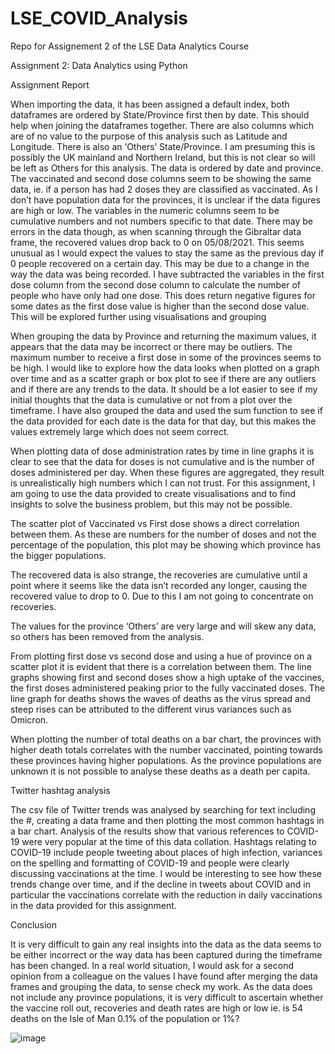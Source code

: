 # LSE_COVID_Analysis
Repo for Assignement 2 of the LSE Data Analytics Course

Assignment 2: Data Analytics using Python

Assignment Report

When importing the data, it has been assigned a default index, both dataframes are ordered by State/Province first then by date. This should help when joining the dataframes together. There are also columns which are of no value to the purpose of this analysis such as Latitude and Longitude. There is also an ‘Others’ State/Province. I am presuming this is possibly the UK mainland and Northern Ireland, but this is not clear so will be left as Others for this analysis.
The data is ordered by date and province. The vaccinated and second dose columns seem to be showing the same data, ie. if a person has had 2 doses they are classified as vaccinated. As I don’t have population data for the provinces, it is unclear if the data figures are high or low. The variables in the numeric columns seem to be cumulative numbers and not numbers specific to that date. There may be errors in the data though, as when scanning through the Gibraltar data frame, the recovered values drop back to 0 on 05/08/2021. This seems unusual as I would expect the values to stay the same as the previous day if 0 people recovered on a certain day. This may be due to a change in the way the data was being recorded. I have subtracted the variables in the first dose column from the second dose column to calculate the number of people who have only had one dose. This does return negative figures for some dates as the first dose value is higher than the second dose value. This will be explored further using visualisations and grouping

When grouping the data by Province and returning the maximum values, it appears that the data may be incorrect or there may be outliers. The maximum number to receive a first dose in some of the provinces seems to be high. I would like to explore how the data looks when plotted on a graph over time and as a scatter graph or box plot to see if there are any outliers and if there are any trends to the data. It should be a lot easier to see if my initial thoughts that the data is cumulative or not from a plot over the timeframe.
I have also grouped the data and used the sum function to see if the data provided for each date is the data for that day, but this makes the values extremely large which does not seem correct.

When plotting data of dose administration rates by time in line graphs it is clear to see that the data for doses is not cumulative and is the number of doses administered per day. When these figures are aggregated, they result is unrealistically high numbers which I can not trust. For this assignment, I am going to use the data provided to create visualisations and to find insights to solve the business problem, but this may not be possible. 

The scatter plot of Vaccinated vs First dose shows a direct correlation between them. As these are numbers for the number of doses and not the percentage of the population, this plot may be showing which province has the bigger populations.

The recovered data is also strange, the recoveries are cumulative until a point where it seems like the data isn’t recorded any longer, causing the recovered value to drop to 0. Due to this I am not going to concentrate on recoveries.

The values for the province ‘Others’ are very large and will skew any data, so others has been removed from the analysis.

From plotting first dose vs second dose and using a hue of province on a scatter plot it is evident that there is a correlation between them. The line graphs showing first and second doses show a high uptake of the vaccines, the first doses administered peaking prior to the fully vaccinated doses. The line graph for deaths shows the waves of deaths as the virus spread and steep rises can be attributed to the different virus variances such as Omicron.

When plotting the number of total deaths on a bar chart, the provinces with higher death totals correlates with the number vaccinated, pointing towards these provinces having higher populations. As the province populations are unknown it is not possible to analyse these deaths as a death per capita.

Twitter hashtag analysis

The csv file of Twitter trends was analysed by searching for text including the #, creating a data frame and then plotting the most common hashtags in a bar chart. Analysis of the results show that various references to COVID-19 were very popular at the time of this data collation. Hashtags relating to COVID-19 include people tweeting about places of high infection, variances on the spelling and formatting of COVID-19 and people were clearly discussing vaccinations at the time. I would be interesting to see how these trends change over time, and if the decline in tweets about COVID and in particular the vaccinations correlate with the reduction in daily vaccinations in the data provided for this assignment.

Conclusion

It is very difficult to gain any real insights into the data as the data seems to be either incorrect or the way data has been captured during the timeframe has been changed. In a real world situation, I would ask for a second opinion from a colleague on the values I have found after merging the data frames and grouping the data, to sense check my work. As the data does not include any province populations, it is very difficult to ascertain whether the vaccine roll out, recoveries and death rates are high or low ie. is 54 deaths on the Isle of Man 0.1% of the population or 1%?
 


![image](https://user-images.githubusercontent.com/102144782/178143201-d2fca3bc-32fd-46eb-9e86-c3af1e4e4c94.png)
